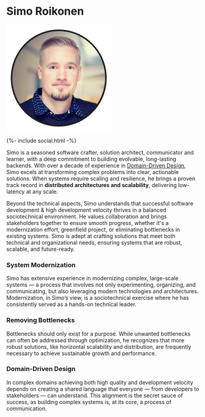 # Simo Roikonen

![](pictures/8_me.png)

{%- include social.html -%}

Simo is a seasoned software crafter, solution architect, communicator and learner, with a deep commitment to building 
evolvable, long-lasting backends. With over a decade of experience in [Domain-Driven Design](README.md#eric-evans), 
Simo excels at transforming complex problems into clear, actionable solutions. When systems require scaling and 
resilience, he brings a proven track record in **distributed architectures and scalability**, delivering low-latency at any 
scale.

Beyond the technical aspects, Simo understands that successful software development & high development velocity thrives 
in a balanced sociotechnical environment. He values collaboration and brings stakeholders together to ensure smooth 
progress, whether it's a modernization effort, greenfield project, or eliminating bottlenecks in existing systems. 
Simo is adept at crafting solutions that meet both technical and organizational needs, ensuring systems that are 
robust, scalable, and future-ready.

### System Modernization
Simo has extensive experience in modernizing complex, large-scale systems — a process that involves not only
experimenting, organizing, and communicating, but also leveraging modern technologies and architectures. Modernization,
in Simo’s view, is a sociotechnical exercise where he has consistently served as a hands-on technical leader.

### Removing Bottlenecks
Bottlenecks should only exist for a purpose. While unwanted bottlenecks can often be addressed through optimization,
he recognizes that more robust solutions, like horizontal scalability and distribution, are frequently necessary to
achieve sustainable growth and performance.

### Domain-Driven Design
In complex domains achieving both high quality and development velocity depends on creating a shared language that
everyone — from developers to stakeholders — can understand. This alignment is the secret sauce of success, as building
complex systems is, at its core, a process of communication.